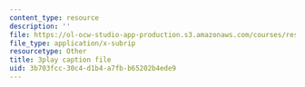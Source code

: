 ```yaml
---
content_type: resource
description: ''
file: https://ol-ocw-studio-app-production.s3.amazonaws.com/courses/res-5-0001-digital-lab-techniques-manual-spring-2007/3b703fcc30c4d1b4a7fbb65202b4ede9_ml58GCq078o.srt
file_type: application/x-subrip
resourcetype: Other
title: 3play caption file
uid: 3b703fcc-30c4-d1b4-a7fb-b65202b4ede9
---
```


